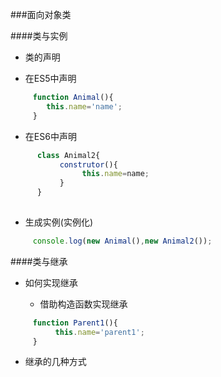 ###面向对象类


####类与实例

* 类的声明

 * 在ES5中声明
```js
     function Animal(){
        this.name='name';
     }
 ```   
 
 * 在ES6中声明
    
```js
      class Animal2{
           construtor(){
                this.name=name;
           }
      }
 
``` 
    
* 生成实例(实例化)

```js
     console.log(new Animal(),new Animal2());
```
####类与继承

* 如何实现继承

     * 借助构造函数实现继承
     
```js
     function Parent1(){
          this.name='parent1';
     }
```
     


* 继承的几种方式   
    